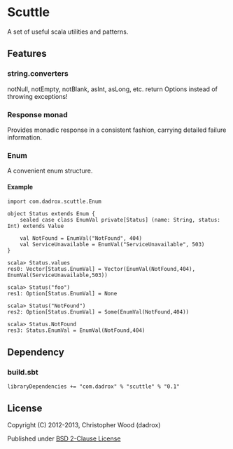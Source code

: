 # Scuttle

A set of useful scala utilities and patterns.

## Features

### string.converters

notNull, notEmpty, notBlank, asInt, asLong, etc.
return Options instead of throwing exceptions!

### Response monad

Provides monadic response in a consistent fashion, carrying detailed failure information.

### Enum

A convenient enum structure.

#### Example

    import com.dadrox.scuttle.Enum

    object Status extends Enum {
        sealed case class EnumVal private[Status] (name: String, status: Int) extends Value
    
        val NotFound = EnumVal("NotFound", 404)
        val ServiceUnavailable = EnumVal("ServiceUnavailable", 503)
    }
    
    scala> Status.values
    res0: Vector[Status.EnumVal] = Vector(EnumVal(NotFound,404), EnumVal(ServiceUnavailable,503))
    
    scala> Status("foo")
    res1: Option[Status.EnumVal] = None
    
    scala> Status("NotFound")
    res2: Option[Status.EnumVal] = Some(EnumVal(NotFound,404))
    
    scala> Status.NotFound
    res3: Status.EnumVal = EnumVal(NotFound,404)

## Dependency

### build.sbt

    libraryDependencies += "com.dadrox" % "scuttle" % "0.1"

## License

Copyright (C) 2012-2013, Christopher Wood (dadrox)

Published under [BSD 2-Clause License](http://opensource.org/licenses/BSD-2-Clause)

